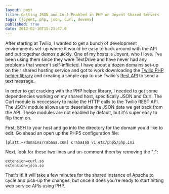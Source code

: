 ```yaml
---
layout: post
title: Getting JSON and Curl Enabled in PHP on Joyent Shared Servers
tags: [joyent, php, json, curl, devenv]
published: true
date: 2012-02-10T15:23:47.0
---
```

After starting at Twilio, I wanted to get a bunch of development environments set-up where it would be easy to hack around with the API and put together demos quickly.  One of my hosts is Joyent, who I love.  I've been using them since they were TextDrive and have never had any problems that weren't self-inflicted.  I have about a dozen domains set-up on their shared hosting service and got to work downloading the [Twilio PHP helper library][] and creating a simple app to use Twilio's [Rest API][] to send a text message.

In order to get cracking with the PHP helper library, I needed to get some dependencies working on my shared host, specifically JSON and Curl. The Curl module is neccessary to make the HTTP calls to the Twilio REST API.  The JSON module allows us to deserialize the JSON data we get back from the API.  These modules are not enabled by default, but it's super easy to flip them on.

First, SSH to your host and go into the directory for the domain you'd like to edit. Go ahead an open up the PHP5 configuration file:

	[platt:~/domains/rabasa.com] crabasa$ vi etc/php5/php.ini

Next, look for these two lines and un-comment them by removing the ";":

	extension=curl.so
	extension=json.so

That's it!  It will take a few minutes for the shared instance of Apache to cycle and pick-up the changes, but once it does you're ready to start hitting web service APIs using PHP.

[twilio php helper library]: http://www.twilio.com/docs/libraries
[rest api]: http://www.twilio.com/docs/api/rest

